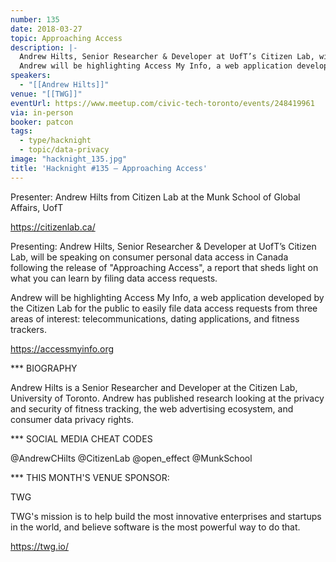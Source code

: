 ```yaml
---
number: 135
date: 2018-03-27
topic: Approaching Access
description: |-
  Andrew Hilts, Senior Researcher & Developer at UofT’s Citizen Lab, will be speaking on consumer personal data access in Canada following the release of ’Approaching Access’, a report that sheds light on what you can learn by filing data access requests.
  Andrew will be highlighting Access My Info, a web application developed by the Citizen Lab for the public to easily file data access requests from three areas of interest: telecommunications, dating applications, and fitness trackers. https://accessmyinfo.org
speakers:
  - "[[Andrew Hilts]]"
venue: "[[TWG]]"
eventUrl: https://www.meetup.com/civic-tech-toronto/events/248419961
via: in-person
booker: patcon
tags:
  - type/hacknight
  - topic/data-privacy
image: "hacknight_135.jpg"
title: 'Hacknight #135 – Approaching Access'
---
```


Presenter: Andrew Hilts from Citizen Lab at the Munk School of Global Affairs, UofT

https://citizenlab.ca/

Presenting: Andrew Hilts, Senior Researcher & Developer at UofT’s Citizen Lab, will be speaking on consumer personal data access in Canada following the release of "Approaching Access", a report that sheds light on what you can learn by filing data access requests.

Andrew will be highlighting Access My Info, a web application developed by the Citizen Lab for the public to easily file data access requests from three areas of interest: telecommunications, dating applications, and fitness trackers.

https://accessmyinfo.org

*** BIOGRAPHY

Andrew Hilts is a Senior Researcher and Developer at the Citizen Lab, University of Toronto. Andrew has published research looking at the privacy and security of fitness tracking, the web advertising ecosystem, and consumer data privacy rights.

*** SOCIAL MEDIA CHEAT CODES

@AndrewCHilts @CitizenLab @open_effect @MunkSchool

*** THIS MONTH'S VENUE SPONSOR:

TWG

TWG's mission is to help build the most innovative enterprises and startups in the world, and believe software is the most powerful way to do that.

https://twg.io/
